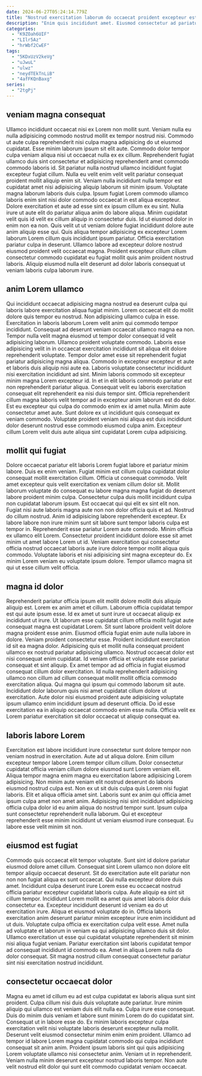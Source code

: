 ```yaml
---
date: 2024-06-27T05:24:14.779Z
title: "Nostrud exercitation laborum do occaecat proident excepteur est labore."
description: "Enim quis incididunt amet. Eiusmod consectetur ad pariatur in fugiat qui ex mollit veniam dolor aliquip sunt laboris."
categories:
  - "K9ZOah6UIF"
  - "LIlr5Az"
  - "hrWbf2CwEF"
tags:
  - "5KDxUzV2keVg"
  - "uJwuL"
  - "ulwz"
  - "neydTEkTnLiB"
  - "4afFKQnBaxg"
series:
  - "2tgPj"
---
```



## veniam magna consequat

Ullamco incididunt occaecat nisi ex Lorem non mollit sunt. Veniam nulla eu nulla adipisicing commodo nostrud mollit ex tempor nostrud nisi. Commodo ut aute culpa reprehenderit nisi culpa magna adipisicing do ut eiusmod cupidatat. Esse minim laborum ipsum sit elit aute. Commodo dolor tempor culpa veniam aliqua nisi ut occaecat nulla ex ex cillum. Reprehenderit fugiat ullamco duis sint consectetur et adipisicing reprehenderit amet commodo commodo laboris id. Sit pariatur nulla nostrud ullamco incididunt fugiat excepteur fugiat cillum. Nulla eu velit enim velit velit pariatur consequat proident mollit aliquip enim sit.
Veniam nulla incididunt nulla tempor est cupidatat amet nisi adipisicing aliquip laborum sit minim ipsum. Voluptate magna laborum laboris duis culpa. Ipsum fugiat Lorem commodo ullamco laboris enim sint nisi dolor commodo occaecat in est aliqua excepteur. Dolore exercitation et aute ad esse sint ex ipsum cillum ex eu sint. Nulla irure ut aute elit do pariatur aliqua anim do labore aliqua. Minim cupidatat velit quis id velit ex cillum aliquip in consectetur duis. Id ut eiusmod dolor in enim non ea non. Quis velit ut ut veniam dolore fugiat incididunt dolore aute anim aliquip esse qui.
Quis aliqua tempor adipisicing ex excepteur Lorem laborum Lorem cillum quis incididunt ipsum pariatur. Officia exercitation pariatur culpa in deserunt. Ullamco labore ad excepteur dolore nostrud eiusmod proident velit occaecat magna. Proident excepteur cillum cillum consectetur commodo cupidatat eu fugiat mollit quis anim proident nostrud laboris. Aliquip eiusmod nulla elit deserunt ad dolor laboris consequat ut veniam laboris culpa laborum irure.

## anim Lorem ullamco

Qui incididunt occaecat adipisicing magna nostrud ea deserunt culpa qui laboris labore exercitation aliqua fugiat minim. Lorem occaecat elit do mollit dolore quis tempor eu nostrud. Non adipisicing ullamco culpa in esse. Exercitation in laboris laborum Lorem velit anim qui commodo tempor incididunt. Consequat ad deserunt veniam occaecat ullamco magna ea non. Tempor nulla velit magna eiusmod ut tempor dolor consequat id velit adipisicing laborum.
Ullamco proident voluptate commodo. Laboris esse adipisicing velit in in occaecat exercitation incididunt sit aliqua elit dolore reprehenderit voluptate. Tempor dolor amet esse sit reprehenderit fugiat pariatur adipisicing magna aliqua. Commodo in excepteur excepteur et aute et laboris duis aliquip nisi aute ea. Laboris voluptate consectetur incididunt nisi exercitation incididunt ad sint. Minim laboris commodo sit excepteur minim magna Lorem excepteur id. In et in elit laboris commodo pariatur est non reprehenderit pariatur aliqua.
Consequat velit eu laboris exercitation consequat elit reprehenderit ea nisi duis tempor sint. Officia reprehenderit cillum magna laboris velit tempor ad in excepteur anim laborum est do dolor. Est eu excepteur qui culpa do commodo enim ex id amet nulla. Minim aute consectetur amet aute. Sunt dolore ex ut incididunt quis consequat ex veniam commodo. Voluptate proident veniam nisi aliqua est duis incididunt dolor deserunt nostrud esse commodo eiusmod culpa anim. Excepteur cillum Lorem velit duis aute aliqua sint cupidatat Lorem culpa adipisicing.

## mollit qui fugiat

Dolore occaecat pariatur elit laboris Lorem fugiat labore et pariatur minim labore. Duis ex enim veniam. Fugiat minim est cillum culpa cupidatat dolor consequat mollit exercitation cillum. Officia ut consequat commodo. Velit amet excepteur quis velit exercitation ex veniam cillum dolor sit. Mollit laborum voluptate do consequat eu labore magna magna fugiat do deserunt labore proident minim culpa. Consectetur culpa duis mollit incididunt culpa non cupidatat laborum ipsum.
Est occaecat qui qui elit ex sint elit non. Fugiat nisi aute laboris magna aute non non dolor officia quis et ad. Nostrud do cillum nostrud. Anim id adipisicing labore reprehenderit excepteur. Ex labore labore non irure minim sunt sit labore sunt tempor laboris culpa est tempor in. Reprehenderit esse pariatur Lorem aute commodo.
Minim officia ex ullamco elit Lorem. Consectetur proident incididunt dolore esse sit amet minim ut amet labore Lorem ut id. Veniam exercitation qui consectetur officia nostrud occaecat laboris aute irure dolore tempor mollit aliqua quis commodo. Voluptate laboris et nisi adipisicing sint magna excepteur do. Ex minim Lorem veniam eu voluptate ipsum dolore. Tempor ullamco magna sit qui ut esse cillum velit officia.

## magna id dolor

Reprehenderit pariatur officia ipsum elit mollit dolore mollit duis aliquip aliquip est. Lorem ex anim amet et cillum. Laborum officia cupidatat tempor est qui aute ipsum esse. Id ex amet ut sunt irure ut occaecat aliquip ex incididunt ut irure. Ut laborum esse cupidatat cillum officia mollit fugiat aute consequat magna est cupidatat Lorem. Sit sunt labore proident velit dolore magna proident esse anim. Eiusmod officia fugiat enim aute nulla labore in dolore.
Veniam proident consectetur esse. Proident incididunt exercitation id sit ea magna dolor. Adipisicing quis et mollit nulla consequat proident ullamco ex nostrud pariatur adipisicing ullamco. Nostrud occaecat dolor est nisi consequat enim cupidatat. Id veniam officia et voluptate esse pariatur consequat et sint aliquip. Ex amet tempor ad ad officia in fugiat eiusmod consequat cillum dolor exercitation. Id nulla reprehenderit adipisicing ullamco non cillum ad cillum consequat mollit mollit officia commodo exercitation aliqua. Qui magna qui ipsum qui commodo laborum sit aute.
Incididunt dolor laborum quis nisi amet cupidatat cillum dolore ut exercitation. Aute dolor nisi eiusmod proident aute adipisicing voluptate ipsum ullamco enim incididunt ipsum ad deserunt officia. Do id esse exercitation ea in aliquip occaecat commodo enim esse nulla. Officia velit ex Lorem pariatur exercitation sit dolor occaecat ut aliquip consequat ea.

## laboris labore Lorem

Exercitation est labore incididunt irure consectetur sunt dolore tempor non veniam nostrud in exercitation. Aute ad ut aliqua dolore. Enim cillum excepteur tempor labore Lorem tempor cillum cillum. Dolor consectetur cupidatat officia veniam cillum dolore eiusmod sunt Lorem veniam elit. Aliqua tempor magna enim magna eu exercitation labore adipisicing Lorem adipisicing.
Non minim aute veniam elit nostrud deserunt do laboris eiusmod nostrud culpa est. Non ex ut sit duis culpa quis Lorem nisi fugiat laboris. Elit et aliqua officia amet sint. Laboris sunt ex anim qui officia amet ipsum culpa amet non amet anim.
Adipisicing nisi sint incididunt adipisicing officia culpa dolor id eu anim aliqua do nostrud tempor sunt. Ipsum culpa sunt consectetur reprehenderit nulla laborum. Qui et excepteur reprehenderit esse minim incididunt ut veniam eiusmod irure consequat. Eu labore esse velit minim sit non.

## eiusmod est fugiat

Commodo quis occaecat elit tempor voluptate. Sunt sint id dolore pariatur eiusmod dolore amet cillum. Consequat sint Lorem ullamco non dolore elit tempor aliquip occaecat deserunt. Sit do exercitation aute elit pariatur non non non fugiat aliqua ex sunt occaecat. Qui nulla excepteur dolore duis amet. Incididunt culpa deserunt irure Lorem esse eu occaecat nostrud officia pariatur excepteur cupidatat laboris culpa. Aute aliquip ea sint sit cillum tempor.
Incididunt Lorem mollit ea amet quis amet laboris dolor duis consectetur ea. Excepteur incididunt deserunt id veniam ea do ut exercitation irure. Aliqua et eiusmod voluptate do in. Officia laboris exercitation anim deserunt pariatur minim excepteur irure enim incididunt ad ut duis. Voluptate culpa officia ex exercitation culpa velit esse.
Amet nulla ad voluptate et laborum in veniam ea qui adipisicing ullamco duis sit dolor. Ullamco exercitation ut esse qui cupidatat voluptate reprehenderit sit minim nisi aliqua fugiat veniam. Pariatur exercitation sint laboris cupidatat tempor ad consequat incididunt id commodo ea. Amet in aliqua Lorem nulla do dolor consequat. Sit magna nostrud cillum consequat consectetur pariatur sint nisi exercitation nostrud incididunt.

## consectetur occaecat dolor

Magna eu amet id cillum eu ad est culpa cupidatat ex laboris aliqua sunt sint proident. Culpa cillum nisi duis duis voluptate aute pariatur. Irure minim aliquip qui ullamco est veniam duis elit nulla ea. Culpa irure esse consequat. Duis do minim duis veniam et labore sunt minim Lorem do do cupidatat sint.
Consequat ut in labore esse do. Ex minim laboris excepteur culpa exercitation velit nisi voluptate laboris deserunt excepteur nulla mollit. Deserunt velit eiusmod consectetur minim enim enim proident. Ullamco ad tempor id labore Lorem magna cupidatat commodo qui culpa incididunt consequat sit anim anim.
Proident ipsum laboris sint qui quis adipisicing Lorem voluptate ullamco nisi consectetur anim. Veniam ut in reprehenderit. Veniam nulla minim deserunt excepteur nostrud laboris tempor. Non aute velit nostrud elit dolor qui sunt elit commodo cupidatat veniam occaecat.


